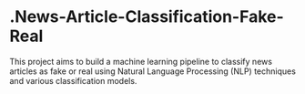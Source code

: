 # .News-Article-Classification-Fake-Real
This project aims to build a machine learning pipeline to classify news articles as fake or real using Natural Language Processing (NLP) techniques and various classification models.
